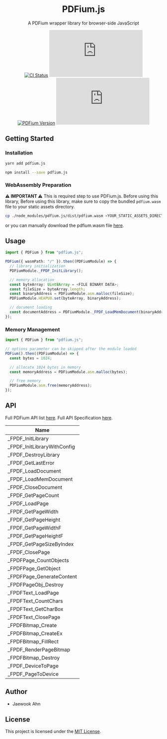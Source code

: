 <h1 align="center">PDFium.js</h1>

<div align="center">

A PDFium wrapper library for browser-side JavaScript

[![CI Status][github-action-image]][github-action-url] [![NPM Version][npm-version-image]][npm-version-url] [![PDFium Version][pdfium-version-image]][pdfium-version-url] [![License][license-image]][license-url]

[github-action-image]: https://img.shields.io/github/actions/workflow/status/Jaewoook/pdfium.js/ci.yml?style=for-the-badge
[github-action-url]: https://github.com/Jaewoook/pdfium.js/actions/workflows/ci.yml
[npm-version-image]: https://img.shields.io/npm/v/pdfium.js?style=for-the-badge
[npm-version-url]: https://www.npmjs.com/package/pdfium.js
[pdfium-version-image]: https://img.shields.io/badge/dynamic/json?style=for-the-badge&url=https%3A%2F%2Fraw.githubusercontent.com%2FJaewoook%2Fpdfium.js%2Fmain%2Fpdfium-version.json&query=%24.pdfium&label=pdfium
[pdfium-version-url]: https://github.com/Jaewoook/pdfium.js/blob/main/pdfium-version.json
[license-image]: https://img.shields.io/github/license/Jaewoook/pdfium.js?style=for-the-badge
[license-url]: https://github.com/Jaewoook/pdfium.js/blob/main/LICENSE

</div>

## Getting Started

### Installation

```bash
yarn add pdfium.js
```

```bash
npm install --save pdfium.js
```

### WebAssembly Preparation

**:warning: IMPORTANT :warning:** This is required step to use PDFium.js. Before using this library, Before using this library, make sure to copy the bundled `pdfium.wasm` file to your static assets directory.

```bash
cp ./node_modules/pdfium.js/dist/pdfium.wasm <YOUR_STATIC_ASSETS_DIRECTORY>
```

or you can manually download the pdfium.wasm file [here](https://github.com/Jaewoook/pdfium.js/raw/main/src/libs/pdfium.wasm).

## Usage

```ts
import { PDFium } from "pdfium.js";

PDFium({ wasmPath: "/" }).then((PDFiumModule) => {
  // library initialization
  PDFiumModule._FPDF_InitLibrary();

  // memory allocation
  const byteArray: Uint8Array = <FILE BINARY DATA>;
  const fileSize = byteArray.length;
  const binaryAddress = PDFiumModule.asm.malloc(fileSize);
  PDFiumModule.HEAPU8.set(byteArray, binaryAddress);

  // document loading
  const documentAddress = PDFiumModule._FPDF_LoadMemDocument(binaryAddress, fileSize, "");
});
```

### Memory Management

```ts
import { PDFium } from "pdfium.js";

// options parameter can be skipped after the module loaded
PDFium().then((PDFiumModule) => {
  const bytes = 1024;

  // allocate 1024 bytes in memory
  const memoryAddress = PDFiumModule.asm.malloc(bytes);

  // free memory
  PDFiumModule.asm.free(memoryAddress);
});
```

## API

Full PDFium API list [here](./src/global.d.ts).
Full API Specification [here](https://pdfium.googlesource.com/pdfium/+/main/public/).

| Name                        |
| --------------------------- |
| _FPDF_InitLibrary           |
| _FPDF_InitLibraryWithConfig |
| _FPDF_DestroyLibrary        |
| _FPDF_GetLastError          |
| _FPDF_LoadDocument          |
| _FPDF_LoadMemDocument       |
| _FPDF_CloseDocument         |
| _FPDF_GetPageCount          |
| _FPDF_LoadPage              |
| _FPDF_GetPageWidth          |
| _FPDF_GetPageHeight         |
| _FPDF_GetPageWidthF         |
| _FPDF_GetPageHeightF        |
| _FPDF_GetPageSizeByIndex    |
| _FPDF_ClosePage             |
| _FPDFPage_CountObjects      |
| _FPDFPage_GetObject         |
| _FPDFPage_GenerateContent   |
| _FPDFPageObj_Destroy        |
| _FPDFText_LoadPage          |
| _FPDFText_CountChars        |
| _FPDFText_GetCharBox        |
| _FPDFText_ClosePage         |
| _FPDFBitmap_Create          |
| _FPDFBitmap_CreateEx        |
| _FPDFBitmap_FillRect        |
| _FPDF_RenderPageBitmap      |
| _FPDFBitmap_Destroy         |
| _FPDF_DeviceToPage          |
| _FPDF_PageToDevice          |


## Author

- Jaewook Ahn

## License

This project is licensed under the [MIT License](./LICENSE).
